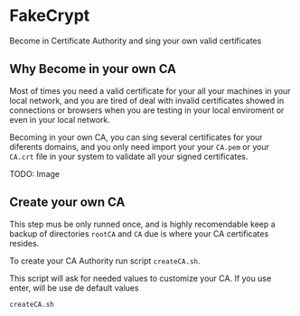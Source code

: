 # FakeCrypt
Become in Certificate Authority and sing your own valid certificates

## Why Become in your own CA

Most of times you need a valid certificate for your all your machines in your local network, and you are tired of deal with invalid certificates showed in connections or browsers when you are testing in your local enviroment or even in your local network.

Becoming in your own CA, you can sing several certificates for your diferents domains, and you only need import your your `CA.pem` or your `CA.crt` file in your system to validate all your signed certificates.

TODO: Image

## Create your own CA

This step mus be only runned once, and is highly recomendable keep a backup of directories `rootCA` and `CA` due is where your CA certificates resides.

To create your CA Authority run script `createCA.sh`.

This script will ask for needed values to customize your CA.
If you use enter, will be use de default values

```sh
createCA.sh
```
